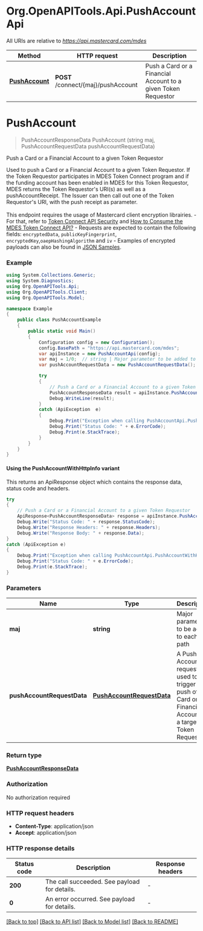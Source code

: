 # Org.OpenAPITools.Api.PushAccountApi

All URIs are relative to *https://api.mastercard.com/mdes*

| Method | HTTP request | Description |
|--------|--------------|-------------|
| [**PushAccount**](PushAccountApi.md#pushaccount) | **POST** /connect/{maj}/pushAccount | Push a Card or a Financial Account to a given Token Requestor |

<a id="pushaccount"></a>
# **PushAccount**
> PushAccountResponseData PushAccount (string maj, PushAccountRequestData pushAccountRequestData)

Push a Card or a Financial Account to a given Token Requestor

Used to push a Card or a Financial Account to a given Token Requestor. If the Token Requestor participates in MDES Token Connect program and if the funding account has been enabled in MDES for this Token Requestor, MDES returns the Token Requestor's URI(s) as well as a pushAccountReceipt. The Issuer can then call out one of the Token Requestor's URI, with the push receipt as parameter.<br/> <br/> This endpoint requires the usage of Mastercard client encryption librairies.  - For that, refer to [Token Connect API Security](https://developer.mastercard.com/mdes-token-connect/documentation/api-basics/#api-security) and [How to Consume the MDES Token Connect API?](https://developer.mastercard.com/mdes-token-connect/documentation/api-basics/#how-to-consume-the-mdes-token-connect-api) - Requests are expected to contain the following fields: `encryptedData`, `publicKeyFingerprint`, `encryptedKey`,`oaepHashingAlgorithm` and `iv`           - Examples of encrypted payloads can also be found in [JSON Samples](https://developer.mastercard.com/mdes-token-connect/documentation/code-and-formats/#json-samples). 

### Example
```csharp
using System.Collections.Generic;
using System.Diagnostics;
using Org.OpenAPITools.Api;
using Org.OpenAPITools.Client;
using Org.OpenAPITools.Model;

namespace Example
{
    public class PushAccountExample
    {
        public static void Main()
        {
            Configuration config = new Configuration();
            config.BasePath = "https://api.mastercard.com/mdes";
            var apiInstance = new PushAccountApi(config);
            var maj = 1/0;  // string | Major parameter to be added to each path 
            var pushAccountRequestData = new PushAccountRequestData(); // PushAccountRequestData | A Push Account request is used to trigger the push of a Card or   Financial Account to a target Token Requestor 

            try
            {
                // Push a Card or a Financial Account to a given Token Requestor
                PushAccountResponseData result = apiInstance.PushAccount(maj, pushAccountRequestData);
                Debug.WriteLine(result);
            }
            catch (ApiException  e)
            {
                Debug.Print("Exception when calling PushAccountApi.PushAccount: " + e.Message);
                Debug.Print("Status Code: " + e.ErrorCode);
                Debug.Print(e.StackTrace);
            }
        }
    }
}
```

#### Using the PushAccountWithHttpInfo variant
This returns an ApiResponse object which contains the response data, status code and headers.

```csharp
try
{
    // Push a Card or a Financial Account to a given Token Requestor
    ApiResponse<PushAccountResponseData> response = apiInstance.PushAccountWithHttpInfo(maj, pushAccountRequestData);
    Debug.Write("Status Code: " + response.StatusCode);
    Debug.Write("Response Headers: " + response.Headers);
    Debug.Write("Response Body: " + response.Data);
}
catch (ApiException e)
{
    Debug.Print("Exception when calling PushAccountApi.PushAccountWithHttpInfo: " + e.Message);
    Debug.Print("Status Code: " + e.ErrorCode);
    Debug.Print(e.StackTrace);
}
```

### Parameters

| Name | Type | Description | Notes |
|------|------|-------------|-------|
| **maj** | **string** | Major parameter to be added to each path  |  |
| **pushAccountRequestData** | [**PushAccountRequestData**](PushAccountRequestData.md) | A Push Account request is used to trigger the push of a Card or   Financial Account to a target Token Requestor  |  |

### Return type

[**PushAccountResponseData**](PushAccountResponseData.md)

### Authorization

No authorization required

### HTTP request headers

 - **Content-Type**: application/json
 - **Accept**: application/json


### HTTP response details
| Status code | Description | Response headers |
|-------------|-------------|------------------|
| **200** | The call succeeded. See payload for details. |  -  |
| **0** | An error occurred. See payload for details. |  -  |

[[Back to top]](#) [[Back to API list]](../README.md#documentation-for-api-endpoints) [[Back to Model list]](../README.md#documentation-for-models) [[Back to README]](../README.md)

